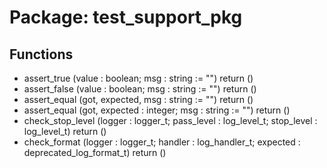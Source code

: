 # Package: test_support_pkg
## Functions
- assert_true <font id="function_arguments">(value : boolean; msg : string := "")</font> <font id="function_return">return ()</font>
- assert_false <font id="function_arguments">(value : boolean; msg : string := "")</font> <font id="function_return">return ()</font>
- assert_equal <font id="function_arguments">(got, expected, msg : string := "")</font> <font id="function_return">return ()</font>
- assert_equal <font id="function_arguments">(got, expected : integer; msg : string := "")</font> <font id="function_return">return ()</font>
- check_stop_level <font id="function_arguments">(logger : logger_t; pass_level : log_level_t; stop_level : log_level_t)</font> <font id="function_return">return ()</font>
- check_format <font id="function_arguments">(logger : logger_t; handler : log_handler_t; expected : deprecated_log_format_t)</font> <font id="function_return">return ()</font>
